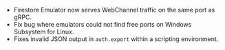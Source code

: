 * Firestore Emulator now serves WebChannel traffic on the same port as gRPC.
* Fix bug where emulators could not find free ports on Windows Subsystem for Linux.
* Fixes invalid JSON output in `auth.export` within a scripting environment.
